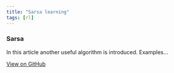```yaml
---
title: "Sarsa learning"
tags: [rl]
---
```


### Sarsa
In this article another useful algorithm is introduced. Examples...

<a href="https://github.com/adamtiger/ai/tree/code" target="_blank" class="btn btn-success"><i class="fa fa-github fa-lg"></i> View on GitHub</a>
